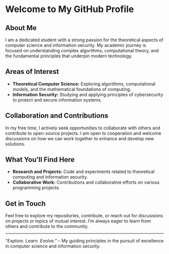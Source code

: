 # Welcome to My GitHub Profile

## About Me
I am a dedicated student with a strong passion for the theoretical aspects of computer science and information security. My academic journey is focused on understanding complex algorithms, computational theory, and the fundamental principles that underpin modern technology.

## Areas of Interest
- **Theoretical Computer Science:** Exploring algorithms, computational models, and the mathematical foundations of computing.
- **Information Security:** Studying and applying principles of cybersecurity to protect and secure information systems.

## Collaboration and Contributions
In my free time, I actively seek opportunities to collaborate with others and contribute to open-source projects. I am open to cooperation and welcome discussions on how we can work together to enhance and develop new solutions.

## What You'll Find Here
- **Research and Projects:** Code and experiments related to theoretical computing and information security.
- **Collaborative Work:** Contributions and collaborative efforts on various programming projects.

## Get in Touch
Feel free to explore my repositories, contribute, or reach out for discussions on projects or topics of mutual interest. I’m always eager to learn from others and contribute to the community.

---

*“Explore. Learn. Evolve.”* – My guiding principles in the pursuit of excellence in computer science and information security.
